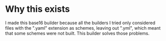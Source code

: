 # Why this exists
I made this base16 builder because all the builders I tried only considered files with the ".yaml" extension as schemes, leaving out ".yml", which meant that some schemes were not built. This builder solves those problems.
